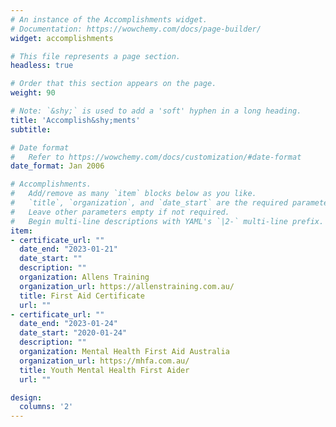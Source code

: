 ```yaml
---
# An instance of the Accomplishments widget.
# Documentation: https://wowchemy.com/docs/page-builder/
widget: accomplishments

# This file represents a page section.
headless: true

# Order that this section appears on the page.
weight: 90

# Note: `&shy;` is used to add a 'soft' hyphen in a long heading.
title: 'Accomplish&shy;ments'
subtitle:

# Date format
#   Refer to https://wowchemy.com/docs/customization/#date-format
date_format: Jan 2006

# Accomplishments.
#   Add/remove as many `item` blocks below as you like.
#   `title`, `organization`, and `date_start` are the required parameters.
#   Leave other parameters empty if not required.
#   Begin multi-line descriptions with YAML's `|2-` multi-line prefix.
item:
- certificate_url: ""
  date_end: "2023-01-21"
  date_start: ""
  description: ""
  organization: Allens Training
  organization_url: https://allenstraining.com.au/
  title: First Aid Certificate
  url: ""
- certificate_url: ""
  date_end: "2023-01-24"
  date_start: "2020-01-24"
  description: ""
  organization: Mental Health First Aid Australia
  organization_url: https://mhfa.com.au/
  title: Youth Mental Health First Aider
  url: ""

design:
  columns: '2' 
---
```

